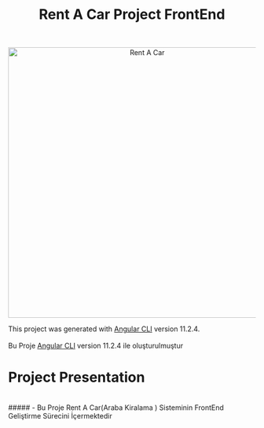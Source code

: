 <h1 align="center">Rent A Car Project FrontEnd</h1> <br>
<p align="center">
  <img src="https://media.giphy.com/media/WpxiPz418zwy54WQvJ/giphy.gif" width="550" alt="Rent A Car">
</p

This project was generated with [Angular CLI](https://github.com/angular/angular-cli) version 11.2.4.<br>
<br>Bu Proje [Angular CLI](https://github.com/angular/angular-cli) version 11.2.4 ile oluşturulmuştur    

# Project Presentation     
<br>##### - Bu Proje Rent A Car(Araba Kiralama ) Sisteminin FrontEnd Geliştirme Sürecini İçermektedir 


